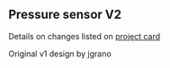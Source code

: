 ## Pressure sensor V2 

Details on changes listed on [project card](https://github.com/orgs/tetrabiodistributed/projects/1#card-41428429)

Original v1 design by jgrano
